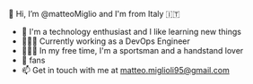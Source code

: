 👋 Hi, I’m @matteoMiglio and I'm from Italy 🇮🇹 
- 👀 I'm a technology enthusiast and I like learning new things
- 🧑🏼‍💻 Currently working as a DevOps Engineer
- 🤸🏻‍♂️ In my free time, I'm a sportsman and a handstand lover
-   fans
- 📫 Get in touch with me at matteo.miglioli95@gmail.com
